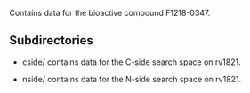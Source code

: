 Contains data for the bioactive compound F1218-0347.

## Subdirectories

- cside/ contains data for the C-side search space on rv1821.

- nside/ contains data for the N-side search space on rv1821.

